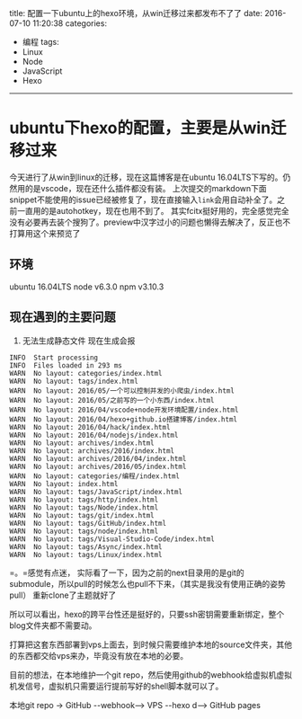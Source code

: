 title: 配置一下ubuntu上的hexo环境，从win迁移过来都发布不了了
date: 2016-07-10 11:20:38
categories:
- 编程
tags:
- Linux
- Node
- JavaScript
- Hexo
---
# ubuntu下hexo的配置，主要是从win迁移过来
今天进行了从win到linux的迁移，现在这篇博客是在ubuntu 16.04LTS下写的。仍然用的是vscode，现在还什么插件都没有装。
上次提交的markdown下面snippet不能使用的issue已经被修复了，现在直接输入`link`会用自动补全了。之前一直用的是autohotkey，现在也用不到了。
其实fcitx挺好用的，完全感觉完全没有必要再去装个搜狗了。preview中汉字过小的问题也懒得去解决了，反正也不打算用这个来预览了

<!-- more -->
## 环境
ubuntu 16.04LTS node v6.3.0 npm v3.10.3
## 现在遇到的主要问题
1. 无法生成静态文件
现在生成会报
```bashub
INFO  Start processing
INFO  Files loaded in 293 ms
WARN  No layout: categories/index.html
WARN  No layout: tags/index.html
WARN  No layout: 2016/05/一个可以控制并发的小爬虫/index.html
WARN  No layout: 2016/05/之前写的一个小东西/index.html
WARN  No layout: 2016/04/vscode+node开发环境配置/index.html
WARN  No layout: 2016/04/hexo+github.io搭建博客/index.html
WARN  No layout: 2016/04/hack/index.html
WARN  No layout: 2016/04/nodejs/index.html
WARN  No layout: archives/index.html
WARN  No layout: archives/2016/index.html
WARN  No layout: archives/2016/04/index.html
WARN  No layout: archives/2016/05/index.html
WARN  No layout: categories/编程/index.html
WARN  No layout: index.html
WARN  No layout: tags/JavaScript/index.html
WARN  No layout: tags/http/index.html
WARN  No layout: tags/Node/index.html
WARN  No layout: tags/git/index.html
WARN  No layout: tags/GitHub/index.html
WARN  No layout: tags/node/index.html
WARN  No layout: tags/Visual-Studio-Code/index.html
WARN  No layout: tags/Async/index.html
WARN  No layout: tags/Linux/index.html
```
=。=感觉有点迷，
实际看了一下，因为之前的next目录用的是git的submodule，所以pull的时候怎么也pull不下来，（其实是我没有使用正确的姿势pull）
重新clone了主题就好了

所以可以看出，hexo的跨平台性还是挺好的，只要ssh密钥需要重新绑定，整个blog文件夹都不需要动。

打算把这套东西部署到vps上面去，到时候只需要维护本地的source文件夹，其他的东西都交给vps来办，毕竟没有放在本地的必要。

目前的想法，在本地维护一个git repo，然后使用github的webhook给虚拟机虚拟机发信号，虚拟机只需要运行提前写好的shell脚本就可以了。

本地git repo -> GitHub --webhook--> VPS --hexo d--> GitHub pages